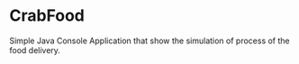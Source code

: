# CrabFood
Simple Java Console Application that show the simulation of process of the food delivery.
